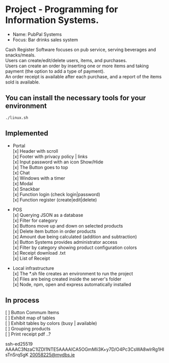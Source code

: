 # Project -  Programming for Information Systems. 
* Name: PubPal Systems
* Focus: Bar drinks sales system
  
Cash Register Software focuses on pub service, serving beverages and snacks/meals.  
Users can create/edit/delete users, items, and purchases.  
Users can create an order by inserting one or more items and taking payment (the option to add a type of payment).  
An order receipt is available after each purchase, and a report of the items sold is available. 


## You can install the necessary tools for your environment
```./linux.sh``` 

## Implemented
* Portal    
[x] Header with scroll   
[x] Footer with privacy policy | links  
[x] Input password with an icon Show/Hide   
[x] The Button goes to top     
[x] Chat    
[x] Windows with a timer    
[x] Modal   
[x] Snackbar  
[x] Function login (check login|password)   
[x] Function register (create|edit|delete)    
  
* POS   
[x] Querying JSON as a database    
[x] Filter for category  
[x] Buttons move up and down on selected products  
[x] Delete item button in order products      
[x] Amount due being calculated (addition and subtraction)  
[x] Button Systems provides administrator access  
[x] Filter by category showing product configuration colors     
[x] Receipt download .txt   
[x] List of Receipt 

* Local infrastructure  
[x] The *.sh file creates an environment to run the project   
[x] Files are being created inside the server's folder   
[x] Node, npm, open and express automatically installed    

## In process
[ ] Button Commum Items  
[ ] Exhibit map of tables    
[ ] Exhibit tables by colors (busy | available)   
[ ] Grouping products   
[ ] Print receipt pdf ..?


ssh-ed25519 AAAAC3NzaC1lZDI1NTE5AAAAICA5OGmMli3K+y7D/O4Pc3CsWA8wlrRg1HIsTnSrqSgK 20058225@mydbs.ie